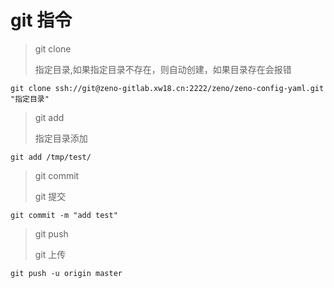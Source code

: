 # git 指令

> git clone 
>
> 指定目录,如果指定目录不存在，则自动创建，如果目录存在会报错

```shell
git clone ssh://git@zeno-gitlab.xw18.cn:2222/zeno/zeno-config-yaml.git "指定目录"
```

> git add
>
> 指定目录添加

```shell
git add /tmp/test/
```

> git commit
>
> git 提交

```shell
git commit -m "add test"
```

> git push
>
> git 上传

```shell
git push -u origin master
```



